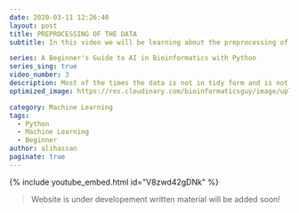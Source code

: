 ```yaml
---
date: 2020-03-11 12:26:40
layout: post
title: PREPROCESSING OF THE DATA
subtitle: In this video we will be learning about the preprocessing of the data!

series: A Beginner's Guide to AI in Bioinformatics with Python
series_sing: true
video_number: 3
description: Most of the times the data is not in tidy form and is not in the usable shape this is when preprocessing comes in handy.
optimized_image: https://res.cloudinary.com/bioinformaticsguy/image/upload/c_scale,h_380/v1596696392/Machine%20Learning%20For%20Bioinformatics/MLINBINF-003.png

category: Machine Learning
tags:
  - Python
  - Machine Learning
  - Beginner
author: alihassan
paginate: true
---
```


{% include youtube_embed.html id="V8zwd42gDNk" %}

> Website is under developement written material will be added soon!

<!-- ### What is pre-processing?

Just like in the previous article [DOWNLOADING DATA from UCI RREPOSITORY](/ML-In-BINF-With-Python-002) of this series you have seen that raw data on it's own was not making any sense to us so we took the help from the data descriptive file "breast-cancer-wisconsin.names" and created a CSV file. We opened it in Excel to see what is this data trying to tell us. By the same token raw data does not make much sense to the machine learning models and they cannot process the data on it's own. So, we have to follow a few rules/steps to make that data understandable by machine learning models which is known as pre-processing!

> Pre-processing mostly includes removing the unwanted values, removing those values which are going to confuse a machine learning model and sometimes following the conventions is also a part of pre-processing.

Our "data.csv" file should have 11 columns. The first column contains the ID's. The purpose of this ID
column is just to recognize the sample. It has no link with the class (benign/malignant) of a data point. ID column is not only useless for developing ML model but it will also confuse our model which will eventually lead to the poor accuracy. So, we have to remove it before feeding it to our machine learning model. See the data table below for reference.

{% highlight python %}
|id     |ClumpThick|UniSize|UniShape|MargAd|SingEpiCelSize|Bare Nuc|BlandChr|NormalNuc|Mito|Class|
|-------|----------|-------|--------|------|--------------|--------|--------|---------|----|-----|
|1002945|5         |4      |4       |5     |7             |10      |3       |2        |1   |2    |
|1015425|3         |1      |1       |1     |2             |2       |3       |1        |1   |2    |
|1016277|6         |8      |8       |1     |3             |4       |3       |7        |1   |2    |
|1017023|4         |1      |1       |3     |2             |1       |3       |1        |1   |2    |
|1017122|8         |10     |10      |8     |7             |10      |9       |7        |1   |4    |
{%endhighlight%}

Next thing is the missing values most of the times in the data the missing values are represented by "NA", "99999" or "?". It was mentioned in the ".


In this Data you will be able to see see that the missing values are represented by the
question mark so question mark is not a
numeric value and if we will feed these
this data right away the program is
going to consider it as a string so we
have to change it to a numeric value
most of the times the missing values are
converted into minus 9 9 9 so we have to
change this question mark to minus nine
nine nine all the question marks in the
data so next thing is more of a
convention so it's not compulsory to do
this but it's a good idea to follow that
you can see that in this class column
there are only twos and fours we have
also read this in the names file
the last video it was written over there
that Tori's to represents the benign and
poor represents the malignant tumors
this is a binary data there are only two
conditions like the tumor is either
benign or it's malignant the convention
of the binary data is that it is
supposed to be in zeros and one so we
will change this to two zero and four to
one so then the zero will be
representing benign and poor will be
representing malignant so let's start
writing our code now we can directly
read our CSV file that we created in the
last video so we will comment this out
and reading the file is similar so we
just have to change the name of the file
over here there are our CSV so we have
imported our file now we have to drop
the ID column if you want to see how
Dera looks in Python you can write print
data dot head rather than printing the
whole data data dot had just print the
few of the columns and it just gives the
rough idea of the data how the develops
so let's run this and see how it looks
so as you can see that there are five
rows and eleven columns and ID column is
included right now so we have to remove
this ID column and removing the ID
column is also very simple
there are dot drop we are going to drop
a column now we have to mention the name
of our column which is ID since we don't
want to replace it with any other thing
so we will keep in place equal to true
since we want to remove a column so we
we have to specify that access equal to
one so this is going to drop the ID
column now let's print at after the ID
column is drawn you can see that the ID
column is drop and now there are only
ten columns now we have to place the
missing values okay and in order to
replace the missing values we there is a
replace function so data dot replace now
we have to tell this function but what
do we want to replace so we want to
replace question marks with minus nine
nine nine nine nine five nines and we
also don't want to we also not want to
replace with anything so we will keep in
place equals to true so this line of
course we will change the missing values
now the next thing is we have to change
the force in this class to one and the
twos into zero so we will be using the
map function and the map functions
requires and other functions to follow
so we will have to define our function
which will return one if the value is
four and zero if the value is two today
we are going to learn how to define a
function in Python so dei f this is the
keyword to define a function and next is
the name of the function return ten
binary and in the parenthesis we have to
mention the arguments or the inputs that
we are going to
to the function so we will check that if
x equals two for return 1 else return
zero all right so we have created our
function the next thing is to use this
function so we have to use this function
or this on this class column so we will
write down data in the parent issues we
will write the name of the name of our
column class and next dot now we are
going to use the map function map and in
the parenthesis we have to write down
the name of the function that we just
defined return bin so let's run this
code and see if the class is now in the
binary oh there is an error so the tea
is supposed to be Cavanaugh we also have
to write the print statement again tarah
dot head all right so now you can see
that all the tools are changed to 0 and
the 4 is change 1 so that's all we are
going to do but I also want to share a
track with you you can see that we have
to write down four to five lines of code
to change the classes to ones and zeros
let me tell you that you can do the same
thing in just one line you can do that
by using the lambda functions lambda is
an anonymous function and it is only
created when it's needed we are going to
use the same line so we just have to
define our lambda function over here so
L am BD a lambda and this is our input
so it will return 1 if x equals 2 for
else 0
so this these five lines and this last
line is going to do the same thing let's
print the header again you can see that
we got the same result so this is a very
basic kind of data there are only two
classes so that's all the pre-processing
we are going to need for this data so
that's all for today in the next video
we will be talking about defining the
features and the label do subscribe if
you haven't already so that you don't
miss my videos I will see you around in
my next videos -->

